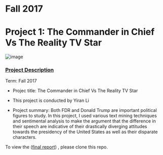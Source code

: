 # Fall 2017
# Project 1: The Commander in Chief Vs The Reality TV Star

![image](figs/title.jpg)

### [Project Description](doc/)

Term: Fall 2017

+ Projec title: The Commander in Chief Vs The Reality TV Star
+ This project is conducted by Yiran Li

+ Project summary: Both FDR and Donald Trump are important political figures to study. In this project, I used various text mining techniques and sentimental analysis to make the argument that the difference in their speech are indicative of their drastically diverging attitudes towards the presidency of the United States as well as their disparate characters.

To view the ([final report](output/Project1_Inaugural_Yiran_Li.nb.html)) , please clone this repo.
